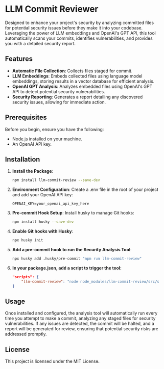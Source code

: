 # LLM Commit Reviewer

Designed to enhance your project's security by analyzing committed files for potential security issues before they make it into your codebase. Leveraging the power of LLM embeddings and OpenAI's GPT API, this tool automatically scans your commits, identifies vulnerabilities, and provides you with a detailed security report.

## Features

- **Automatic File Collection**: Collects files staged for commit.
- **LLM Embeddings**: Embeds collected files using language model embeddings, storing results in a vector database for efficient analysis.
- **OpenAI GPT Analysis**: Analyzes embedded files using OpenAI's GPT API to detect potential security vulnerabilities.
- **Security Reporting**: Generates a report detailing any discovered security issues, allowing for immediate action.

## Prerequisites

Before you begin, ensure you have the following:
- Node.js installed on your machine.
- An OpenAI API key.

## Installation

1. **Install the Package**:
   ```bash
   npm install llm-commit-review --save-dev

2. **Environment Configuration**:
Create a .env file in the root of your project and add your OpenAI API key:
    ```env
    OPENAI_KEY=your_openai_api_key_here

2. **Pre-commit Hook Setup**:
Install husky to manage Git hooks:
    ```bash
    npm install husky --save-dev
3. **Enable Git hooks with Husky**:

    ```bash
    npx husky init
   
4. **Add a pre-commit hook to run the Security Analysis Tool**:

    ```bash
    npx husky add .husky/pre-commit "npm run llm-commit-review"
   
5. **In your package.json, add a script to trigger the tool**:

    ```json
    "scripts": {
        "llm-commit-review": "node node_modules/llm-commit-review/src/server.mjs"
    }
   
## Usage
Once installed and configured, the analysis tool will automatically run every time you attempt to make a commit, analyzing any staged files for security vulnerabilities. If any issues are detected, the commit will be halted, and a report will be generated for review, ensuring that potential security risks are addressed promptly.


## License
This project is licensed under the MIT License.